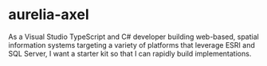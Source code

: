 # aurelia-axel
As a Visual Studio TypeScript and C# developer building web-based, spatial information systems targeting a variety of platforms that leverage ESRI and SQL Server, I want a starter kit so that I can rapidly build implementations.

